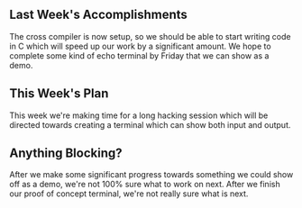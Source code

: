 ## Last Week's Accomplishments

The cross compiler is now setup, so we should be able to start writing code in C which will speed up our work
by a significant amount. We hope to complete some kind of echo terminal by Friday that we can show as a demo.

## This Week's Plan

This week we're making time for a long hacking session which will be directed towards creating a terminal
which can show both input and output.

## Anything Blocking?

After we make some significant progress towards something we could show off as a demo, we're not 100% sure
what to work on next. After we finish our proof of concept terminal, we're not really sure what is next.
